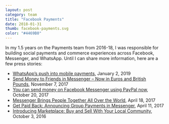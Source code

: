 ```yaml
---
layout: post
category: team
title: "Facebook Payments"
date: 2018-01-31
thumb: facebook-payments.svg
color: "#4469B0"
---
```


In my 1.5 years on the Payments team from 2016-18, I was responsible for building social payments and commerce experiences across Facebook, Messenger, and WhatsApp. Until I can share more information, here are a few press stories:

- <a href="https://www.ft.com/content/e045cdd2-0503-11e9-99df-6183d3002ee1">WhatsApp’s push into mobile payments</a>, January 2, 2019
- <a href="https://newsroom.fb.com/news/2017/11/send-money-to-friends-in-messenger-now-in-euros-and-british-pounds/">Send Money to Friends in Messenger – Now in Euros and British Pounds</a>, November 7, 2017
- <a href="https://finance.yahoo.com/news/can-send-money-facebook-messenger-using-paypal-now-125928749.html?fbclid=IwAR1d3Aop46C37FcK1OswAz6hyxfbJTOy-n5NZEzMZS7GJTrM1FnXIvGn1vE">You can send money on Facebook Messenger using PayPal now</a>, October 20, 2017
- <a href="https://newsroom.fb.com/news/2017/04/messenger-f8/">Messenger Brings People Together All Over the World</a>, April 18, 2017
- <a href="https://newsroom.fb.com/news/2017/04/get-paid-back-announcing-group-payments-in-messenger/">Get Paid Back: Announcing Group Payments in Messenger</a>, April 11, 2017
- <a href="https://newsroom.fb.com/news/2016/10/introducing-marketplace-buy-and-sell-with-your-local-community/">Introducing Marketplace: Buy and Sell With Your Local Community</a>, October 3, 2016
